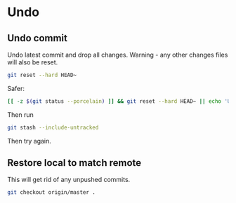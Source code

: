 # Undo

## Undo commit

Undo latest commit and drop all changes. Warning - any other changes files will also be reset.

```sh
git reset --hard HEAD~
```

Safer:

```sh
[[ -z $(git status --porcelain) ]] && git reset --hard HEAD~ || echo 'Unstaged changes!'
```

Then run

```sh
git stash --include-untracked
```

Then try again.


## Restore local to match remote

This will get rid of any unpushed commits.

```sh
git checkout origin/master .
```
<!--stackedit_data:
eyJoaXN0b3J5IjpbNDY5NjgyNjY1LC0xNjc5Njc5MjgxXX0=
-->